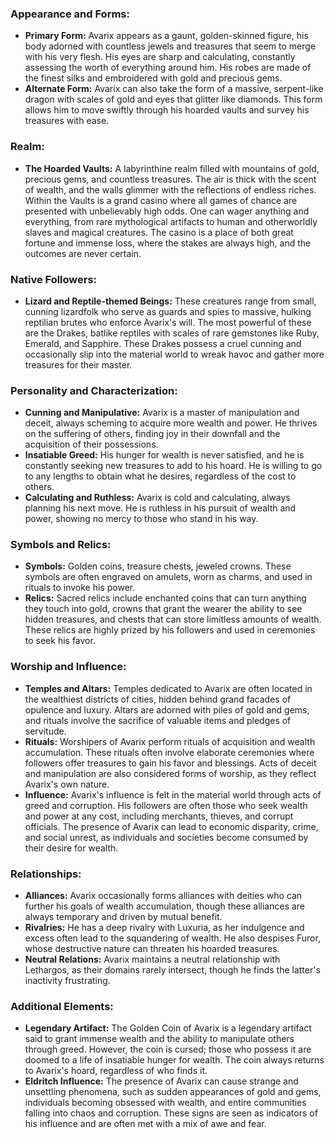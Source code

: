 ### Appearance and Forms:
- **Primary Form:** Avarix appears as a gaunt, golden-skinned figure, his body adorned with countless jewels and treasures that seem to merge with his very flesh. His eyes are sharp and calculating, constantly assessing the worth of everything around him. His robes are made of the finest silks and embroidered with gold and precious gems.
- **Alternate Form:** Avarix can also take the form of a massive, serpent-like dragon with scales of gold and eyes that glitter like diamonds. This form allows him to move swiftly through his hoarded vaults and survey his treasures with ease.

### Realm:
- **The Hoarded Vaults:** A labyrinthine realm filled with mountains of gold, precious gems, and countless treasures. The air is thick with the scent of wealth, and the walls glimmer with the reflections of endless riches. Within the Vaults is a grand casino where all games of chance are presented with unbelievably high odds. One can wager anything and everything, from rare mythological artifacts to human and otherworldly slaves and magical creatures. The casino is a place of both great fortune and immense loss, where the stakes are always high, and the outcomes are never certain.

### Native Followers:
- **Lizard and Reptile-themed Beings:** These creatures range from small, cunning lizardfolk who serve as guards and spies to massive, hulking reptilian brutes who enforce Avarix's will. The most powerful of these are the Drakes, batlike reptiles with scales of rare gemstones like Ruby, Emerald, and Sapphire. These Drakes possess a cruel cunning and occasionally slip into the material world to wreak havoc and gather more treasures for their master.

### Personality and Characterization:
- **Cunning and Manipulative:** Avarix is a master of manipulation and deceit, always scheming to acquire more wealth and power. He thrives on the suffering of others, finding joy in their downfall and the acquisition of their possessions.
- **Insatiable Greed:** His hunger for wealth is never satisfied, and he is constantly seeking new treasures to add to his hoard. He is willing to go to any lengths to obtain what he desires, regardless of the cost to others.
- **Calculating and Ruthless:** Avarix is cold and calculating, always planning his next move. He is ruthless in his pursuit of wealth and power, showing no mercy to those who stand in his way.

### Symbols and Relics:
- **Symbols:** Golden coins, treasure chests, jeweled crowns. These symbols are often engraved on amulets, worn as charms, and used in rituals to invoke his power.
- **Relics:** Sacred relics include enchanted coins that can turn anything they touch into gold, crowns that grant the wearer the ability to see hidden treasures, and chests that can store limitless amounts of wealth. These relics are highly prized by his followers and used in ceremonies to seek his favor.

### Worship and Influence:
- **Temples and Altars:** Temples dedicated to Avarix are often located in the wealthiest districts of cities, hidden behind grand facades of opulence and luxury. Altars are adorned with piles of gold and gems, and rituals involve the sacrifice of valuable items and pledges of servitude.
- **Rituals:** Worshipers of Avarix perform rituals of acquisition and wealth accumulation. These rituals often involve elaborate ceremonies where followers offer treasures to gain his favor and blessings. Acts of deceit and manipulation are also considered forms of worship, as they reflect Avarix's own nature.
- **Influence:** Avarix's influence is felt in the material world through acts of greed and corruption. His followers are often those who seek wealth and power at any cost, including merchants, thieves, and corrupt officials. The presence of Avarix can lead to economic disparity, crime, and social unrest, as individuals and societies become consumed by their desire for wealth.

### Relationships:
- **Alliances:** Avarix occasionally forms alliances with deities who can further his goals of wealth accumulation, though these alliances are always temporary and driven by mutual benefit.
- **Rivalries:** He has a deep rivalry with Luxuria, as her indulgence and excess often lead to the squandering of wealth. He also despises Furor, whose destructive nature can threaten his hoarded treasures.
- **Neutral Relations:** Avarix maintains a neutral relationship with Lethargos, as their domains rarely intersect, though he finds the latter's inactivity frustrating.

### Additional Elements:
- **Legendary Artifact:** The Golden Coin of Avarix is a legendary artifact said to grant immense wealth and the ability to manipulate others through greed. However, the coin is cursed; those who possess it are doomed to a life of insatiable hunger for wealth. The coin always returns to Avarix's hoard, regardless of who finds it.
- **Eldritch Influence:** The presence of Avarix can cause strange and unsettling phenomena, such as sudden appearances of gold and gems, individuals becoming obsessed with wealth, and entire communities falling into chaos and corruption. These signs are seen as indicators of his influence and are often met with a mix of awe and fear.